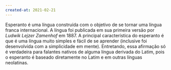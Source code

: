 ```yaml
---
created-at: 2021-02-21
---
```

Esperanto é uma língua construída com o objetivo de se tornar uma língua franca internacional. A língua foi publicada em sua primeira versão por *Ludwik Lejzer Zamenhof* em 1887.
A principal característica do esperanto é que é uma língua muito simples e fácil de se aprender (inclusive foi desenvolvida com a simplicidade em mente). Entretando, essa afirmação só é verdadeira para falantes nativos de alguma língua derivada do Latim, pois o esperanto é baseado diretamente no Latim e em outras línguas neolatinas.